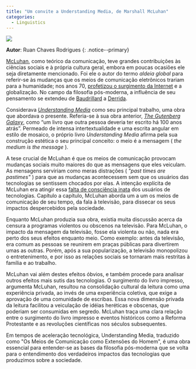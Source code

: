 ```yaml
---
title: "Um convite a Understanding Media, de Marshall McLuhan"
categories:
  - Linguistics
---
```


![](https://raw.githubusercontent.com/ruanchaves/ruanchaves.github.io/master/assets/images/mcluhan.jpg)

**Autor**: Ruan Chaves Rodrigues
{: .notice--primary}

[McLuhan](https://pt.wikipedia.org/wiki/Marshall_McLuhan), como teórico da comunicação, teve grandes contribuições às ciências sociais e à própria cultura geral, embora em poucas ocasiões ele seja diretamente 
mencionado. Foi ele o autor do termo *aldeia global* para referir-se às mudanças que os meios de comunicação eletrônicos trariam para a humanidade; nos anos 70, 
[profetizou o surgimento da Internet](https://www.youtube.com/watch?v=ijeMM-NXvus) e a globalização. No campo da filosofia pós-moderna, a influência de seu pensamento se extendeu de [Baudrillard](https://en.wikipedia.org/wiki/Hyperreality#Origins_and_usage) a [Derrida](https://en.wikipedia.org/wiki/Jacques_Derrida#Marshall_McLuhan).

Considerava *[Understanding Media](https://en.wikipedia.org/wiki/Understanding_Media)* como seu principal trabalho, uma obra que abordava o presente. Referia-se à sua obra anterior, *[The Gutenberg Galaxy](https://en.wikipedia.org/wiki/The_Gutenberg_Galaxy)*, 
como “um livro que outra pessoa deveria ter escrito há 100 anos atrás”. Permeado de intensa intertextualidade e uma escrita angular em estilo de mosaico, 
o próprio livro *Understanding Media* afirma pela sua construção estética o seu principal conceito: o meio é a mensagem ( *the medium is the message* ).

A tese crucial de McLuhan é que os meios de comunicação provocam mudanças sociais muito maiores do que as mensagens que eles veiculam. As mensagens serviriam como 
meras distrações ( *"past times are pastimes"* ) para que as mudanças acontecessem sem que os usuários das tecnologias se sentissem chocados por elas. A intenção 
explícita de McLuhan era atingir essa [falta de consciência inata](https://voegelinview.com/on-the-narcosis-of-narcissus/) dos usuários de tecnologias. Capítulo a capítulo, McLuhan aborda um a um os meios de comunicação de seu tempo, da fala à televisão, para dissecar os seus impactos despercebidos pela sociedade.

Enquanto McLuhan produzia sua obra, existia muita discussão acerca da censura a programas violentos ou obscenos na televisão. Para McLuhan, o impacto da mensagem da
televisão, fosse ela violenta ou não, nada era perto dos seus efeitos enquanto meio. Como exemplo: antes da televisão, era comum as pessoas se reunirem em praças 
públicas para divertirem umas as outras. Porém, após a sua popularização, a televisão monopolizou o entretenimento, e por isso as relações sociais se tornaram mais 
restritas à família e ao trabalho. 

McLuhan vai além destes efeitos óbvios, e também procede para analisar outros efeitos mais sutis das tecnologias. O surgimento do livro impresso, argumenta McLuhan, resultou 
na consolidação cultural da leitura como uma experiência privada, ao invés de uma experiência coletiva, que exige a aprovação de uma comunidade de escribas. Essa 
nova dimensão privada da leitura facilitou a veiculação de idéias heréticas e obscenas, que poderiam ser consumidas em segredo. McLuhan traça uma clara relação 
entre o surgimento do livro impresso e eventos históricos como a Reforma Protestante e as revoluções científicas nos séculos subsequentes.

Em tempos de aceleração tecnológica, Understanding Media, traduzido como "Os Meios de Comunicação como Extensões do Homem", é uma obra essencial para entender-se 
as bases da filosofia pós-moderna que se volta para o entendimento dos verdadeiros impactos das tecnologias que produzimos sobre a sociedade.
